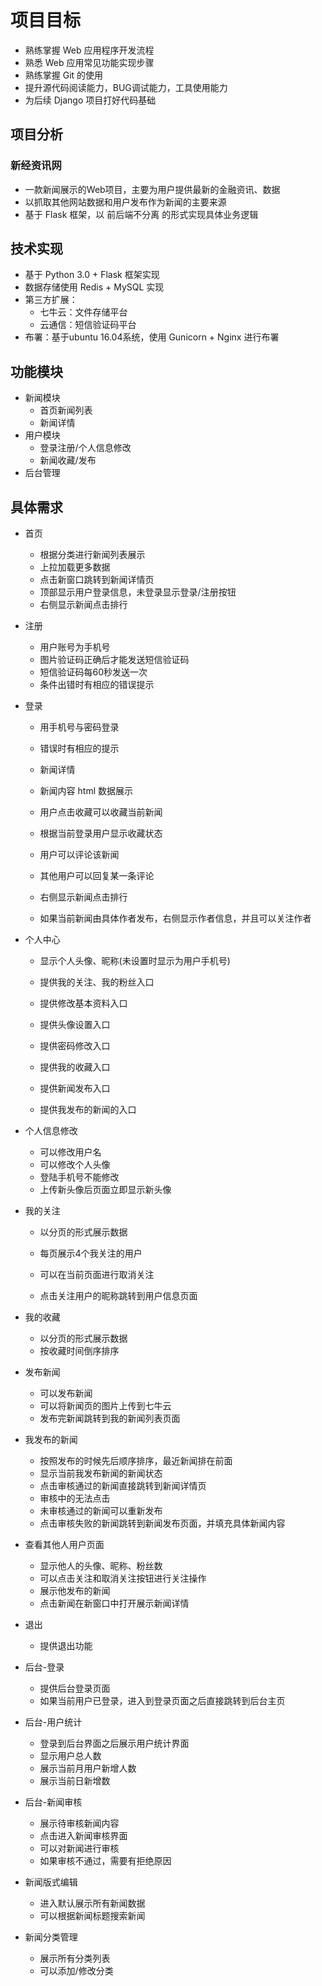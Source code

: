 # 项目目标

- 熟练掌握 Web 应用程序开发流程
- 熟悉 Web 应用常见功能实现步骤
- 熟练掌握 Git 的使用
- 提升源代码阅读能力，BUG调试能力，工具使用能力
- 为后续 Django 项目打好代码基础

## 项目分析

### 新经资讯网

- 一款新闻展示的Web项目，主要为用户提供最新的金融资讯、数据
- 以抓取其他网站数据和用户发布作为新闻的主要来源
- 基于 Flask 框架，以 前后端不分离 的形式实现具体业务逻辑

## 技术实现

- 基于 Python 3.0 + Flask 框架实现
- 数据存储使用 Redis + MySQL 实现
- 第三方扩展：
  - 七牛云：文件存储平台
  - 云通信：短信验证码平台
- 布署：基于ubuntu 16.04系统，使用 Gunicorn + Nginx 进行布署


## 功能模块

- 新闻模块
  - 首页新闻列表
  - 新闻详情
- 用户模块
  - 登录注册/个人信息修改
  - 新闻收藏/发布
- 后台管理

## 具体需求

- 首页

  - 根据分类进行新闻列表展示
  - 上拉加载更多数据
  - 点击新窗口跳转到新闻详情页
  - 顶部显示用户登录信息，未登录显示登录/注册按钮
  - 右侧显示新闻点击排行

- 注册

  - 用户账号为手机号
  - 图片验证码正确后才能发送短信验证码
  - 短信验证码每60秒发送一次
  - 条件出错时有相应的错误提示

- 登录

  - 用手机号与密码登录

  - 错误时有相应的提示

  - 新闻详情

  - 新闻内容 html 数据展示

  - 用户点击收藏可以收藏当前新闻

  - 根据当前登录用户显示收藏状态

  - 用户可以评论该新闻

  - 其他用户可以回复某一条评论

  - 右侧显示新闻点击排行

  - 如果当前新闻由具体作者发布，右侧显示作者信息，并且可以关注作者

- 个人中心

    - 显示个人头像、昵称(未设置时显示为用户手机号)

    - 提供我的关注、我的粉丝入口

    - 提供修改基本资料入口

    - 提供头像设置入口

    - 提供密码修改入口

    - 提供我的收藏入口

    - 提供新闻发布入口

    - 提供我发布的新闻的入口

      

- 个人信息修改

    - 可以修改用户名
    - 可以修改个人头像
    - 登陆手机号不能修改
    - 上传新头像后页面立即显示新头像



- 我的关注
  - 以分页的形式展示数据

  - 每页展示4个我关注的用户

  - 可以在当前页面进行取消关注

  - 点击关注用户的昵称跳转到用户信息页面

    

- 我的收藏
  - 以分页的形式展示数据
  - 按收藏时间倒序排序

- 发布新闻

  - 可以发布新闻
  - 可以将新闻页的图片上传到七牛云
  - 发布完新闻跳转到我的新闻列表页面

- 我发布的新闻

  - 按照发布的时候先后顺序排序，最近新闻排在前面
  - 显示当前我发布新闻的新闻状态
  - 点击审核通过的新闻直接跳转到新闻详情页
  - 审核中的无法点击
  - 未审核通过的新闻可以重新发布
  - 点击审核失败的新闻跳转到新闻发布页面，并填充具体新闻内容

- 查看其他人用户页面

  - 显示他人的头像、昵称、粉丝数
  - 可以点击关注和取消关注按钮进行关注操作
  - 展示他发布的新闻
  - 点击新闻在新窗口中打开展示新闻详情

- 退出

  - 提供退出功能

- 后台-登录

  - 提供后台登录页面
  - 如果当前用户已登录，进入到登录页面之后直接跳转到后台主页

- 后台-用户统计

  - 登录到后台界面之后展示用户统计界面
  - 显示用户总人数
  - 展示当前月用户新增人数
  - 展示当前日新增数

- 后台-新闻审核

  - 展示待审核新闻内容
  - 点击进入新闻审核界面
  - 可以对新闻进行审核
  - 如果审核不通过，需要有拒绝原因

- 新闻版式编辑

  - 进入默认展示所有新闻数据
  - 可以根据新闻标题搜索新闻

- 新闻分类管理

  - 展示所有分类列表
  - 可以添加/修改分类